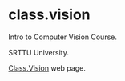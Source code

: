 # class.vision
Intro to Computer Vision Course.
<p>SRTTU University.</p>
<p><a href="http://class.vision" target="_blank">Class.Vision</a> web page.</p>

